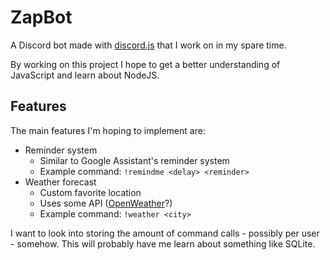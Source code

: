 # ZapBot
A Discord bot made with [discord.js](https://discord.js.org/#) that I work on in my spare time.


By working on this project I hope to get a better understanding of JavaScript and learn about NodeJS.

## Features

The main features I'm hoping to implement are:
* Reminder system
  * Similar to Google Assistant's reminder system
  * Example command: `!remindme <delay> <reminder>`
* Weather forecast
    * Custom favorite location
    * Uses some API ([OpenWeather](https://openweathermap.org/api)?)
    * Example command: `!weather <city>`

I want to look into storing the amount of command calls - possibly per user - somehow. This will probably have me learn about something like SQLite.